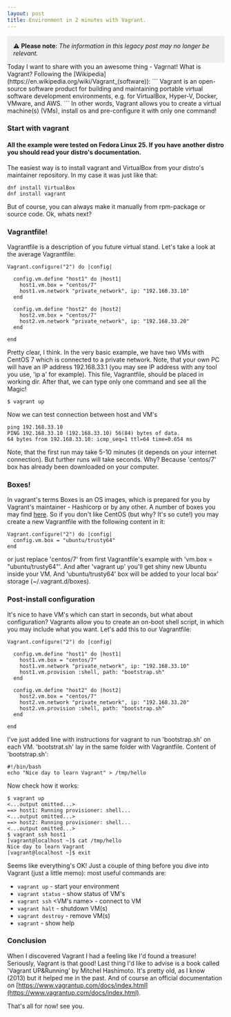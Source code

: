 ```yaml
---
layout: post
title: Environment in 2 minutes with Vagrant.
---
```


<div style="background-color: #eee; padding: 1em;">
  ⚠️ <strong>Please note</strong>: <em>The information in this legacy post may no longer be relevant.</em>
</div>
Today I want to share with you an awesome thing - Vagrnat!
What is Vagrant? Following the [Wikipedia](https://en.wikipedia.org/wiki/Vagrant_(software)):
```
Vagrant is an open-source software product for building and maintaining portable virtual
software development environments, e.g. for VirtualBox, Hyper-V, Docker, VMware, and AWS. 
```
In other words, Vagrant allows you to create a virtual machine(s) (VMs), install os and pre-configure it with only one command! 

### Start with vagrant

#### All the example were tested on Fedora Linux 25. If you have another distro you should read your distro's documentation.

The easiest way is to install vagrant and VirtualBox from your distro's maintainer repository. In my case it was just like that:

```
dnf install VirtualBox
dnf install vagrant
```

But of course, you can always make it manually from rpm-package or source code.
Ok, whats next? 

### Vagrantfile!

Vagrantfile is a description of you future virtual stand. Let's take a look at the average Vagrantfile:

```
Vagrant.configure("2") do |config|

  config.vm.define "host1" do |host1|
    host1.vm.box = "centos/7"
    host1.vm.network "private_network", ip: "192.168.33.10"
  end

  config.vm.define "host2" do |host2|
    host2.vm.box = "centos/7"
    host2.vm.network "private_network", ip: "192.168.33.20"
  end

end
```

Pretty clear, I think. In the very basic example, we have two VMs with CentOS 7 which is connected to a private network. Note, that your own PC will have an IP address 192.168.33.1 (you may see IP address with any tool you use, 'ip a' for example).
This file, Vagrantfile, should be placed in working dir. After that, we can type only one command and see all the Magic!

```
$ vagrant up
```

Now we can test connection between host and VM's

```
ping 192.168.33.10
PING 192.168.33.10 (192.168.33.10) 56(84) bytes of data.
64 bytes from 192.168.33.10: icmp_seq=1 ttl=64 time=0.654 ms
```

Note, that the first run may take 5-10 minutes (it depends on your internet connection). But further runs will take seconds. Why? Because 'centos/7' box has already been downloaded on your computer.

### Boxes!

In vagrant's terms Boxes is an OS images, which is prepared for you by Vagrant's maintainer - Hashicorp or by any other. A number of boxes you may find [here](https://app.vagrantup.com/boxes/search). So if you don't like CentOS (but why? It's so cute!) you may create a new Vagrantfile with the following content in it:

```
Vagrant.configure("2") do |config|
  config.vm.box = "ubuntu/trusty64"
end
```

or just replace 'centos/7' from first Vagrantfile's example with 'vm.box = "ubuntu/trusty64"'.
And after 'vagrant up' you'll get shiny new Ubuntu inside your VM. And 'ubuntu/trusty64' box will be added to your local box' storage (~/.vagrant.d/boxes). 

### Post-install configuration

It's nice to have VM's which can start in seconds, but what about configuration? Vagrants allow you to create an on-boot shell script, in which you may include what you want. Let's add this to our Vagrantfile:

```
Vagrant.configure("2") do |config|

  config.vm.define "host1" do |host1|
    host1.vm.box = "centos/7"
    host1.vm.network "private_network", ip: "192.168.33.10"
    host1.vm.provision :shell, path: "bootstrap.sh"
  end

  config.vm.define "host2" do |host2|
    host2.vm.box = "centos/7"
    host2.vm.network "private_network", ip: "192.168.33.20"
    host2.vm.provision :shell, path: "bootstrap.sh"
  end

end
```

I've just added line with instructions for vagrant to run 'bootstrap.sh' on each VM. 'bootstrat.sh' lay in the same folder with Vagrantfile. Content of 'bootstrap.sh':

```
#!/bin/bash
echo "Nice day to learn Vagrant" > /tmp/hello
```

Now check how it works:

```
$ vagrant up
<...output omitted...>
==> host1: Running provisioner: shell...
<...output omitted...>
==> host2: Running provisioner: shell...
<...output omitted...>
$ vagrant ssh host1
[vagrant@localhost ~]$ cat /tmp/hello 
Nice day to learn Vagrant
[vagrant@localhost ~]$ exit
```

Seems like everything's OK! Just a couple of thing before you dive into Vagrant (just a little memo):
most useful commands are:

* `vagrant up` - start your environment
* `vagrant status` - show status of VM's
* `vagrant ssh` <VM's name> - connect to VM
* `vagrant halt` - shutdown VM(s)
* `vagrant destroy` - remove VM(s)
* `vagrant` - show help

### Conclusion

When I discovered Vagrant I had a feeling like I'd found a treasure! Seriously, Vagrant is that good! Last thing I'd like to advise is a book called 'Vagrant UP&Running' by Mitchel Hashimoto. It's pretty old, as I know (2013) but it helped me in the past. And of course an official documentation on [https://www.vagrantup.com/docs/index.html](https://www.vagrantup.com/docs/index.html).

That's all for now! see you.
